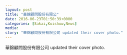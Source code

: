 ```yaml
---
layout: post
title: "華錦顧問股份有限公" 
date: 2016-06-23T01:50:39+0000 
categories: [Sakai,Koishow,News] 
media:
story: "華錦顧問股份有限公司 updated their cover photo."
---
```


華錦顧問股份有限公司 updated their cover photo.


 

